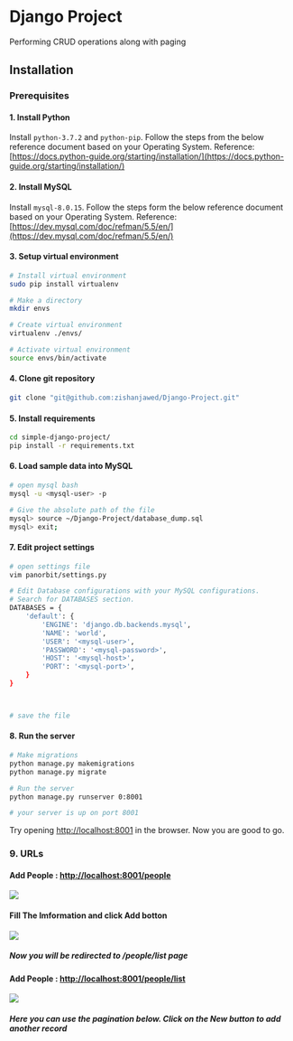 # Django Project
Performing CRUD operations along with paging
## Installation

### Prerequisites

#### 1. Install Python
Install ```python-3.7.2``` and ```python-pip```. Follow the steps from the below reference document based on your Operating System.
Reference: [https://docs.python-guide.org/starting/installation/](https://docs.python-guide.org/starting/installation/)

#### 2. Install MySQL
Install ```mysql-8.0.15```. Follow the steps form the below reference document based on your Operating System.
Reference: [https://dev.mysql.com/doc/refman/5.5/en/](https://dev.mysql.com/doc/refman/5.5/en/)
#### 3. Setup virtual environment
```bash
# Install virtual environment
sudo pip install virtualenv

# Make a directory
mkdir envs

# Create virtual environment
virtualenv ./envs/

# Activate virtual environment
source envs/bin/activate
```

#### 4. Clone git repository
```bash
git clone "git@github.com:zishanjawed/Django-Project.git"
```

#### 5. Install requirements
```bash
cd simple-django-project/
pip install -r requirements.txt
```

#### 6. Load sample data into MySQL
```bash
# open mysql bash
mysql -u <mysql-user> -p

# Give the absolute path of the file
mysql> source ~/Django-Project/database_dump.sql
mysql> exit;

```
#### 7. Edit project settings
```bash
# open settings file
vim panorbit/settings.py

# Edit Database configurations with your MySQL configurations.
# Search for DATABASES section.
DATABASES = {
    'default': {
        'ENGINE': 'django.db.backends.mysql',
        'NAME': 'world',
        'USER': '<mysql-user>',
        'PASSWORD': '<mysql-password>',
        'HOST': '<mysql-host>',
        'PORT': '<mysql-port>',
    }
}



# save the file
```
#### 8. Run the server
```bash
# Make migrations
python manage.py makemigrations
python manage.py migrate

# Run the server
python manage.py runserver 0:8001

# your server is up on port 8001
```
Try opening [http://localhost:8001](http://localhost:8001) in the browser.
Now you are good to go.

### 9. URLs
#### Add People : [http://localhost:8001/people](http://localhost:8001/people)
![](https://i.imgur.com/xbnAaa9.png)
#### Fill The Imformation and click Add botton
![](https://i.imgur.com/2IT0RBC.png)
##### Now you will be redirected to /people/list  page
#### Add People : [http://localhost:8001/people/list](http://localhost:8001/people/list)
![](https://i.imgur.com/YLwkwW8.png)
##### Here you can use the pagination below. Click on the New button to add another record

